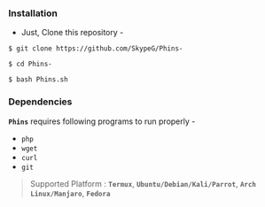 <!-- Phins -->

### Installation

- Just, Clone this repository -
```
$ git clone https://github.com/SkypeG/Phins-
```
```
$ cd Phins-
```
```
$ bash Phins.sh
```

### Dependencies

**`Phins`** requires following programs to run properly - 
- `php`
- `wget`
- `curl`
- `git`

> Supported Platform : **`Termux`**, **`Ubuntu/Debian/Kali/Parrot`**, **`Arch Linux/Manjaro`**, **`Fedora`**
